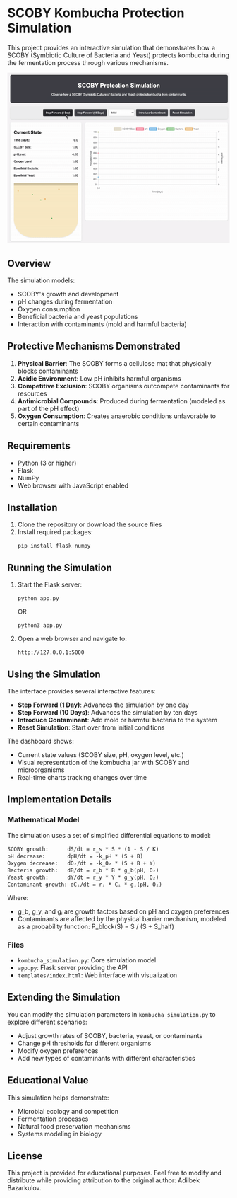 # SCOBY Kombucha Protection Simulation

This project provides an interactive simulation that demonstrates how a SCOBY (Symbiotic Culture of Bacteria and Yeast) protects kombucha during the fermentation process through various mechanisms.


![Simulation Demo GIF](images/sim-demo.gif)


## Overview

The simulation models:

- SCOBY's growth and development
- pH changes during fermentation
- Oxygen consumption
- Beneficial bacteria and yeast populations
- Interaction with contaminants (mold and harmful bacteria)

## Protective Mechanisms Demonstrated

1. **Physical Barrier**: The SCOBY forms a cellulose mat that physically blocks contaminants
2. **Acidic Environment**: Low pH inhibits harmful organisms
3. **Competitive Exclusion**: SCOBY organisms outcompete contaminants for resources
4. **Antimicrobial Compounds**: Produced during fermentation (modeled as part of the pH effect)
5. **Oxygen Consumption**: Creates anaerobic conditions unfavorable to certain contaminants

## Requirements

- Python (3 or higher)
- Flask
- NumPy
- Web browser with JavaScript enabled

## Installation

1. Clone the repository or download the source files
2. Install required packages:
   ```
   pip install flask numpy
   ```

## Running the Simulation

1. Start the Flask server:
   ```
   python app.py
   ```
   OR
   ```
   python3 app.py
   ```
2. Open a web browser and navigate to:
   ```
   http://127.0.0.1:5000
   ```

## Using the Simulation

The interface provides several interactive features:

- **Step Forward (1 Day)**: Advances the simulation by one day
- **Step Forward (10 Days)**: Advances the simulation by ten days
- **Introduce Contaminant**: Add mold or harmful bacteria to the system
- **Reset Simulation**: Start over from initial conditions

The dashboard shows:
- Current state values (SCOBY size, pH, oxygen level, etc.)
- Visual representation of the kombucha jar with SCOBY and microorganisms
- Real-time charts tracking changes over time

## Implementation Details

### Mathematical Model

The simulation uses a set of simplified differential equations to model:

```
SCOBY growth:      dS/dt = r_s * S * (1 - S / K)
pH decrease:       dpH/dt = -k_pH * (S + B)
Oxygen decrease:   dO₂/dt = -k_O₂ * (S + B + Y)
Bacteria growth:   dB/dt = r_b * B * g_b(pH, O₂)
Yeast growth:      dY/dt = r_y * Y * g_y(pH, O₂)
Contaminant growth: dCᵢ/dt = rᵢ * Cᵢ * gᵢ(pH, O₂)
```

Where:
- g_b, g_y, and gᵢ are growth factors based on pH and oxygen preferences
- Contaminants are affected by the physical barrier mechanism, modeled as a probability function: P_block(S) = S / (S + S_half)

### Files

- `kombucha_simulation.py`: Core simulation model
- `app.py`: Flask server providing the API
- `templates/index.html`: Web interface with visualization

## Extending the Simulation

You can modify the simulation parameters in `kombucha_simulation.py` to explore different scenarios:

- Adjust growth rates of SCOBY, bacteria, yeast, or contaminants
- Change pH thresholds for different organisms
- Modify oxygen preferences
- Add new types of contaminants with different characteristics

## Educational Value

This simulation helps demonstrate:

- Microbial ecology and competition
- Fermentation processes
- Natural food preservation mechanisms
- Systems modeling in biology

## License

This project is provided for educational purposes. Feel free to modify and distribute while providing attribution to the original author: Adilbek Bazarkulov.
